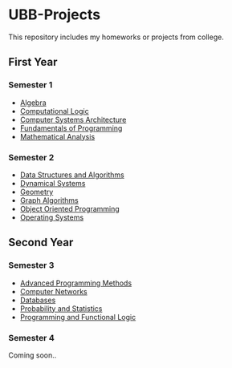 <h1>UBB-Projects</h1>
This repository includes my homeworks or projects from college.

<h2>First Year</h2>
<h3>Semester 1</h3>
<ul>
	<li><a href="https://github.com/hognogicristina/UBB-Projects/tree/main/First%20Year/Semester%201/Algebra">Algebra</a></li>
	<li><a href="https://github.com/hognogicristina/UBB-Projects/tree/main/First%20Year/Semester%201/Computational%20Logic">Computational Logic</a></li>
	<li><a href="https://github.com/hognogicristina/UBB-Projects/tree/main/First%20Year/Semester%201/Computer%20Systems%20Architecture">Computer Systems Architecture</a></li>
	<li><a href="https://github.com/hognogicristina/UBB-Projects/tree/main/First%20Year/Semester%201/Fundamentals%20of%20Programming">Fundamentals of Programming</a></li>
	<li><a href="https://github.com/hognogicristina/UBB-Projects/tree/main/First%20Year/Semester%201/Mathematical%20Analysis">Mathematical Analysis</a></li>
</ul>

<h3>Semester 2</h3>
<ul>
	<li><a href="https://github.com/hognogicristina/UBB-Projects/tree/main/First%20Year/Semester%202/Data%20Structures%20and%20Algorithms">Data Structures and Algorithms</a></li>
	<li><a href="https://github.com/hognogicristina/UBB-Projects/tree/main/First%20Year/Semester%202/Dynamical%20Systems">Dynamical Systems</a></li>
	<li><a href="https://github.com/hognogicristina/UBB-Projects/tree/main/First%20Year/Semester%202/Geometry">Geometry</a></li>
	<li><a href="https://github.com/hognogicristina/UBB-Projects/tree/main/First%20Year/Semester%202/Graph%20Algorithms">Graph Algorithms</a></li>
	<li><a href="https://github.com/hognogicristina/UBB-Projects/tree/main/First%20Year/Semester%202/Object%20Oriented%20Programming">Object Oriented Programming</a></li>
	<li><a href="https://github.com/hognogicristina/UBB-Projects/tree/main/First%20Year/Semester%202/Operating%20Systems">Operating Systems</a></li>
</ul>

<h2>Second Year</h2>
<h3>Semester 3</h3>
<ul>
	<li><a href="https://github.com/hognogicristina/UBB-Projects/tree/main/Second%20Year/Semester%203/Advanced%20Programming%20Methods">Advanced Programming Methods</a></li>
	<li><a href="https://github.com/hognogicristina/UBB-Projects/tree/main/Second%20Year/Semester%203/Computer%20Networks">Computer Networks</a></li>
	<li><a href="https://github.com/hognogicristina/UBB-Projects/tree/main/Second%20Year/Semester%203/Databases">Databases</a></li>
	<li><a href="https://github.com/hognogicristina/UBB-Projects/tree/main/Second%20Year/Semester%203/Logical%20and%20Functional%20Programming">Probability and Statistics</a></li>
	<li><a href="https://github.com/hognogicristina/UBB-Projects/tree/main/Second%20Year/Semester%203/Probabilities%20and%20Statistics">Programming and Functional Logic</a></li>
</ul>

<h3>Semester 4</h3>
Coming soon..
